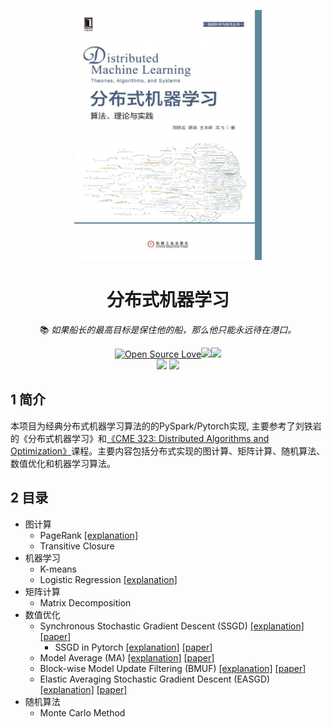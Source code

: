 <!--
 * @Descripttion: 
 * @Version: 1.0
 * @Author: ZhangHongYu
 * @Date: 2022-07-02 11:00:07
 * @LastEditors: ZhangHongYu
 * @LastEditTime: 2022-07-02 15:15:19
-->
<p align="center">
<img src="pic/DistributedML-cover.png" width="300" height="400">
</p>

<div align="center">

# 分布式机器学习
📚 *如果船长的最高目标是保住他的船，那么他只能永远待在港口。*

[![Open Source Love](https://badges.frapsoft.com/os/v2/open-source.svg?v=103)](https://github.com/orion-orion/Distributed-Algorithm-PySpark)[![](https://img.shields.io/github/license/orion-orion/Distributed-Algorithm-PySpark)](https://github.com/orion-orion/Distributed-Algorithm-PySpark/blob/master/LICENSE)[![](https://img.shields.io/github/stars/orion-orion/Distributed-ML-PySpark?style=social)](https://github.com/orion-orion/Distributed-ML-PySpark) 
<br/>
[![](https://img.shields.io/github/directory-file-count/orion-orion/Distributed-ML-PySpark)](https://github.com/orion-orion/Distributed-ML-PySpark) [![](https://img.shields.io/github/languages/code-size/orion-orion/Distributed-ML-PySpark)](https://github.com/orion-orion/Distributed-ML-PySpark) 
</div>


## 1 简介
本项目为经典分布式机器学习算法的的PySpark/Pytorch实现, 主要参考了刘铁岩的《分布式机器学习》和[《CME 323: Distributed Algorithms and Optimization》](https://stanford.edu/~rezab/classes/cme323/S17/)课程。主要内容包括分布式实现的图计算、矩阵计算、随机算法、数值优化和机器学习算法。

## 2 目录

- 图计算
    - PageRank  [[explanation]](https://www.cnblogs.com/orion-orion/p/16340839.html)
    - Transitive Closure
- 机器学习
    - K-means
    - Logistic Regression  [[explanation]](https://www.cnblogs.com/orion-orion/p/16318810.html)
- 矩阵计算
    - Matrix Decomposition
- 数值优化
    - Synchronous Stochastic Gradient Descent (SSGD) [[explanation]](https://www.cnblogs.com/orion-orion/p/16413182.html) [[paper]](https://proceedings.neurips.cc/paper/2010/file/abea47ba24142ed16b7d8fbf2c740e0d-Paper.pdf)
      -  SSGD in Pytorch [[explanation]](https://www.cnblogs.com/orion-orion/p/16413182.html) [[paper]](https://proceedings.neurips.cc/paper/2010/file/abea47ba24142ed16b7d8fbf2c740e0d-Paper.pdf)
    - Model Average (MA) [[explanation]](https://www.cnblogs.com/orion-orion/p/16426982.html) [[paper]](https://aclanthology.org/N10-1069.pdf)
    - Block-wise Model Update Filtering (BMUF) [[explanation]](https://www.cnblogs.com/orion-orion/p/16426982.html) [[paper]](https://www.microsoft.com/en-us/research/wp-content/uploads/2016/08/0005880.pdf)
    - Elastic Averaging Stochastic Gradient Descent  (EASGD) [[explanation]](https://www.cnblogs.com/orion-orion/p/16426982.html) [[paper]](https://proceedings.neurips.cc/paper/2015/file/d18f655c3fce66ca401d5f38b48c89af-Paper.pdf)
- 随机算法
    - Monte Carlo Method
